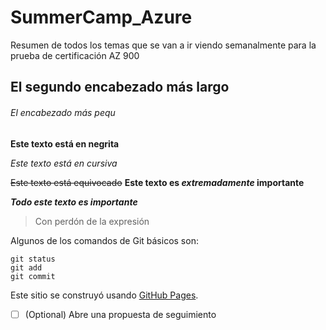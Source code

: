 # SummerCamp_Azure
Resumen de todos los temas que se van a ir viendo semanalmente para la prueba de certificación AZ 900
## El segundo encabezado más largo 
###### El encabezado más pequ

**Este texto está en negrita**

*Este texto está en cursiva*

~~Este texto está equivocado~~
**Este texto es _extremadamente_ importante**

***Todo este texto es importante***

> Con perdón de la expresión


Algunos de los comandos de Git básicos son:
```
git status
git add
git commit
```
Este sitio se construyó usando [GitHub Pages](https://pages.github.com/).
- [ ] \(Optional) Abre una propuesta de seguimiento
